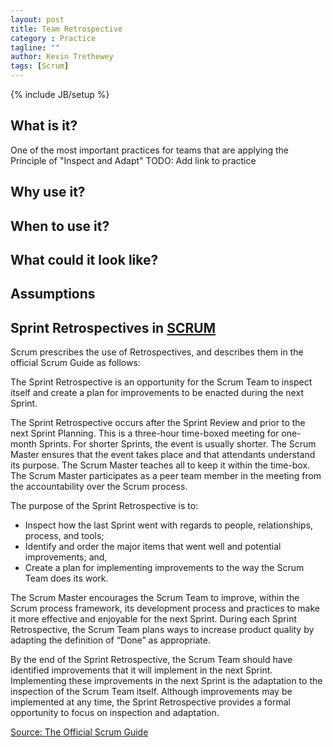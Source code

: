 ```yaml
---
layout: post
title: Team Retrospective
category : Practice
tagline: ""
author: Kevin Trethewey
tags: [Scrum]
---
```

{% include JB/setup %}

## What is it?  
One of the most important practices for teams that are applying the Principle of "Inspect and Adapt" TODO: Add link to practice

## Why use it?

## When to use it?

## What could it look like?

## Assumptions

## Sprint Retrospectives in [SCRUM](/archetype/SCRUM/)
Scrum prescribes the use of Retrospectives, and describes them in the official Scrum Guide as follows:

The Sprint Retrospective is an opportunity for the Scrum Team to inspect itself and create a plan for improvements to be enacted during the next Sprint.

The Sprint Retrospective occurs after the Sprint Review and prior to the next Sprint Planning. This is a three-hour time-boxed meeting for one-month Sprints. For shorter Sprints, the event is usually shorter. The Scrum Master ensures that the event takes place and that attendants understand its purpose. The Scrum Master teaches all to keep it within the time-box. The Scrum Master participates as a peer team member in the meeting from the accountability over the Scrum process.

The purpose of the Sprint Retrospective is to:

* Inspect how the last Sprint went with regards to people, relationships, process, and tools;
* Identify and order the major items that went well and potential improvements; and,
* Create a plan for implementing improvements to the way the Scrum Team does its work.

The Scrum Master encourages the Scrum Team to improve, within the Scrum process framework, its development process and practices to make it more effective and enjoyable for the next Sprint. During each Sprint Retrospective, the Scrum Team plans ways to increase product quality by adapting the definition of “Done” as appropriate.

By the end of the Sprint Retrospective, the Scrum Team should have identified improvements that it will implement in the next Sprint. Implementing these improvements in the next Sprint is the adaptation to the inspection of the Scrum Team itself. Although improvements may be implemented at any time, the Sprint Retrospective provides a formal opportunity to focus on inspection and adaptation.

[Source: The Official Scrum Guide](http://www.scrumguides.org/docs/scrumguide/v1/scrum-guide-us.pdf)